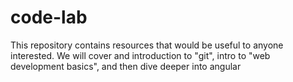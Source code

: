 # code-lab
This repository contains resources that would be useful to anyone interested. We will cover and introduction to "git", intro to "web development basics", and then dive deeper into angular
